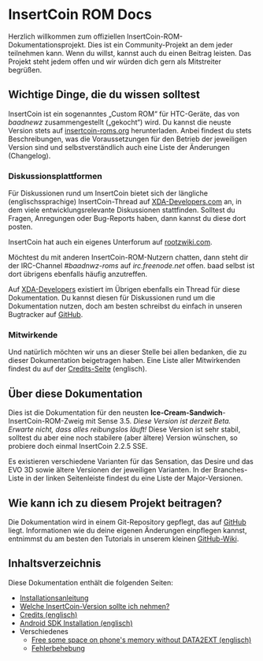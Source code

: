 # InsertCoin ROM Docs

Herzlich willkommen zum offiziellen InsertCoin-ROM-Dokumentationsprojekt. Dies ist ein
Community-Projekt an dem jeder teilnehmen kann. Wenn du willst, kannst auch du einen
Beitrag leisten. Das Projekt steht jedem offen und wir würden dich gern als Mitstreiter
begrüßen.

## Wichtige Dinge, die du wissen solltest
InsertCoin ist ein sogenanntes „Custom ROM“ für HTC-Geräte, das von *baadnewz*
zusammengestellt („gekocht“) wird. Du kannst die neuste Version stets auf
[insertcoin-roms.org](http://insertcoin-roms.org/) herunterladen. Anbei findest du
stets Beschreibungen, was die Voraussetzungen für den Betrieb der jeweiligen Version
sind und selbstverständlich auch eine Liste der Änderungen (Changelog).

### Diskussionsplattformen
Für Diskussionen rund um InsertCoin bietet sich der längliche (englischssprachige)
InsertCoin-Thread auf [XDA-Developers.com](http://forum.xda-developers.com/showthread.php?t=1198684)
an, in dem viele entwicklungsrelevante Diskussionen stattfinden. Solltest du Fragen,
Anregungen oder Bug-Reports haben, dann kannst du diese dort posten.

InsertCoin hat auch ein eigenes Unterforum auf
[rootzwiki.com](http://rootzwiki.com/forumdisplay.php?301-Bricked-Kernel-InsertCoin-ROM).

Möchtest du mit anderen InsertCoin-ROM-Nutzern chatten, dann steht dir der IRC-Channel
*#baadnwz-roms* auf *irc.freenode.net* offen. baad selbst ist dort übrigens ebenfalls
häufig anzutreffen.

Auf [XDA-Developers](http://forum.xda-developers.com/showthread.php?p=17329560)
existiert im Übrigen ebenfalls ein Thread für diese Dokumentation. Du kannst diesen für
Diskussionen rund um die Dokumentation nutzen, doch am besten schreibst du einfach in unseren
Bugtracker auf [GitHub](https://github.com/Manko10/InsertCoin-Docs/issues).

### Mitwirkende
Und natürlich möchten wir uns an dieser Stelle bei allen bedanken,
die zu dieser Dokumentation beigetragen haben. Eine Liste aller Mitwirkenden findest
du auf der [Credits-Seite](/master/en-US/credits.html) (englisch).

## Über diese Dokumentation
Dies ist die Dokumentation für den neusten **Ice-Cream-Sandwich**-InsertCoin-ROM-Zweig
mit Sense 3.5. *Diese Version ist derzeit Beta. Erwarte nicht, dass alles reibungslos läuft!*
Diese Version ist sehr stabil, solltest du aber eine noch stabilere (aber ältere)
Version wünschen, so probiere doch einmal InsertCoin 2.2.5 SSE.

Es existieren verschiedene Varianten für das Sensation, das Desire und das EVO 3D
sowie ältere Versionen der jeweiligen Varianten. In der Branches-Liste in der linken
Seitenleiste findest du eine Liste der Major-Versionen.

## Wie kann ich zu diesem Projekt beitragen?
Die Dokumentation wird in einem Git-Repository gepflegt, das auf
[GitHub](http://www.github.com/) liegt. Informationen wie du deine eigenen Änderungen
einpflegen kannst, entnimmst du am besten den Tutorials in unserem kleinen
[GitHub-Wiki](https://github.com/Manko10/InsertCoin-Docs/wiki).

## Inhaltsverzeichnis
Diese Dokumentation enthält die folgenden Seiten:

 * [Installationsanleitung](/master/de-DE/installation/)
 * [Welche InsertCoin-Version sollte ich nehmen?](/master/de-DE/versions.html)
 * [Credits (englisch)](/master/en-US/credits.html)
 * [Android SDK Installation (englisch)](/master/en-US/AndroidSDK/)
 * Verschiedenes
    * [Free some space on phone's memory without DATA2EXT (englisch)](/master/en-US/misc/free-space-without-data2ext.html)
    * [Fehlerbehebung](/master/de-DE/misc/troubleshooting.html)